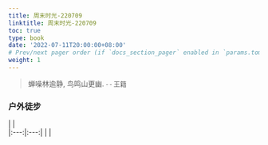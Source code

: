 ```yaml
---
title: 周末时光-220709
linktitle: 周末时光-220709
toc: true
type: book
date: '2022-07-11T20:00:00+08:00'
# Prev/next pager order (if `docs_section_pager` enabled in `params.toml`)
weight: 1
---
```


> 蝉噪林逾静, 鸟鸣山更幽. <font size="2" face="KaiTi"> - - 王籍 </font>

### 户外徒步
|     |      
|:---:|:---:|
|     |     
